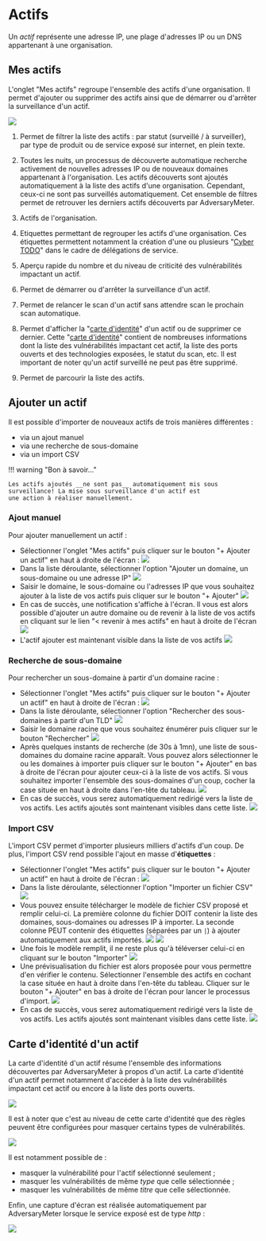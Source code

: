 # Actifs

Un _actif_ représente une adresse IP, une plage d'adresses IP ou un DNS appartenant à une organisation.

## Mes actifs

L'onglet "Mes actifs" regroupe l'ensemble des actifs d'une organisation. Il permet d'ajouter ou supprimer des actifs
ainsi que de démarrer ou d'arrêter la surveillance d'un actif.

![](../img/adversarymeter/my-assets.png)

1. Permet de filtrer la liste des actifs : par statut (surveillé / à surveiller), par type de produit ou de service
   exposé sur internet, en plein texte.

2. Toutes les nuits, un processus de découverte automatique recherche activement de nouvelles adresses IP ou de nouveaux
   domaines appartenant à l'organisation. Les actifs découverts sont ajoutés automatiquement à la liste des actifs d'une
   organisation. Cependant, ceux-ci ne sont pas surveillés automatiquement. Cet ensemble de filtres permet de
   retrouver les derniers actifs découverts par AdversaryMeter.

3. Actifs de l'organisation.

4. Etiquettes permettant de regrouper les actifs d'une organisation. Ces étiquettes permettent notamment la création
   d'une ou plusieurs "[Cyber TODO](vulnerabilities.md#delegation-prestataire)" dans le cadre de délégations de service.

5. Aperçu rapide du nombre et du niveau de criticité des vulnérabilités impactant un actif.

6. Permet de démarrer ou d'arrêter la surveillance d'un actif.

7. Permet de relancer le scan d'un actif sans attendre scan le prochain scan automatique.

8. Permet d'afficher la "[carte d'identité](#carte-didentite-dun-actif)" d'un actif ou de supprimer ce dernier.
   Cette "[carte d'identité](#carte-didentite-dun-actif)" contient de nombreuses informations dont la liste des
   vulnérabilités impactant cet actif, la liste des ports ouverts et des technologies exposées, le statut du scan, etc.
   Il est important de noter qu'un actif surveillé ne peut pas être supprimé.

9. Permet de parcourir la liste des actifs.

## Ajouter un actif

Il est possible d'importer de nouveaux actifs de trois manières différentes :

- via un ajout manuel
- via une recherche de sous-domaine
- via un import CSV

!!! warning "Bon à savoir..."

    Les actifs ajoutés __ne sont pas__ automatiquement mis sous surveillance! La mise sous surveillance d'un actif est 
    une action à réaliser manuellement.

### Ajout manuel

Pour ajouter manuellement un actif :

- Sélectionner l'onglet "Mes actifs" puis cliquer sur le bouton "+ Ajouter un actif" en haut à droite de l'écran :
  ![](../img/adversarymeter/add-asset.png)
- Dans la liste déroulante, sélectionner l'option "Ajouter un domaine, un sous-domaine ou une adresse IP"
  ![](../img/adversarymeter/add-asset-manual-1.png)
- Saisir le domaine, le sous-domaine ou l'adresses IP que vous souhaitez ajouter à la liste de vos actifs puis cliquer
  sur le bouton "+ Ajouter"
  ![](../img/adversarymeter/add-asset-manual-2.png)
- En cas de succès, une notification s'affiche à l'écran. Il vous est alors possible d'ajouter un autre domaine ou de
  revenir à la liste de vos actifs en cliquant sur le lien "< revenir à mes actifs" en haut à droite de l'écran
  ![](../img/adversarymeter/add-asset-manual-3.png)
- L'actif ajouter est maintenant visible dans la liste de vos actifs
  ![](../img/adversarymeter/add-asset-manual-4.png)

### Recherche de sous-domaine

Pour rechercher un sous-domaine à partir d'un domaine racine :

- Sélectionner l'onglet "Mes actifs" puis cliquer sur le bouton "+ Ajouter un actif" en haut à droite de l'écran :
  ![](../img/adversarymeter/add-asset.png)
- Dans la liste déroulante, sélectionner l'option "Rechercher des sous-domaines à partir d'un TLD"
  ![](../img/adversarymeter/add-asset-from-tld-1.png)
- Saisir le domaine racine que vous souhaitez énumérer puis cliquer sur le bouton "Rechercher"
  ![](../img/adversarymeter/add-asset-from-tld-2.png)
- Après quelques instants de recherche (de 30s à 1mn), une liste de sous-domaines du domaine racine apparaît. Vous
  pouvez alors sélectionner le ou les domaines à importer puis cliquer sur le bouton "+ Ajouter" en bas à droite de
  l'écran pour ajouter ceux-ci à la liste de vos actifs. Si vous souhaitez importer l'ensemble des sous-domaines d'un
  coup, cocher la case située en haut à droite dans l'en-tête du tableau.
  ![](../img/adversarymeter/add-asset-from-tld-3.png)
- En cas de succès, vous serez automatiquement redirigé vers la liste de vos actifs. Les actifs ajoutés sont maintenant
  visibles dans cette liste.
  ![](../img/adversarymeter/add-asset-from-tld-4.png)

### Import CSV

L'import CSV permet d'importer plusieurs milliers d'actifs d'un coup. De plus, l'import CSV rend possible l'ajout en
masse d'__étiquettes__ :

- Sélectionner l'onglet "Mes actifs" puis cliquer sur le bouton "+ Ajouter un actif" en haut à droite de l'écran :
  ![](../img/adversarymeter/add-asset.png)
- Dans la liste déroulante, sélectionner l'option "Importer un fichier CSV"
  ![](../img/adversarymeter/add-asset-from-csv-1.png)
- Vous pouvez ensuite télécharger le modèle de fichier CSV proposé et remplir celui-ci. La première colonne du fichier
  DOIT contenir la liste des domaines, sous-domaines ou adresses IP à importer. La seconde colonne PEUT contenir des
  étiquettes (séparées par un `|`) à ajouter automatiquement aux actifs importés.
  ![](../img/adversarymeter/add-asset-from-csv-template-1.png)
  ![](../img/adversarymeter/add-asset-from-csv-template-2.png)
- Une fois le modèle remplit, il ne reste plus qu'à téléverser celui-ci en cliquant sur le bouton "Importer"
  ![](../img/adversarymeter/add-asset-from-csv-2.png)
- Une prévisualisation du fichier est alors proposée pour vous permettre d'en vérifier le contenu. Sélectionner
  l'ensemble des actifs en cochant la case située en haut à droite dans l'en-tête du tableau. Cliquer sur le bouton "+
  Ajouter" en bas à droite de l'écran pour lancer le processus d'import.
  ![](../img/adversarymeter/add-asset-from-csv-3.png)
- En cas de succès, vous serez automatiquement redirigé vers la liste de vos actifs. Les actifs ajoutés sont maintenant
  visibles dans cette liste.
  ![](../img/adversarymeter/add-asset-from-tld-4.png)

## Carte d'identité d'un actif

La carte d'identité d'un actif résume l'ensemble des informations découvertes par AdversaryMeter à propos d'un actif.
La carte d'identité d'un actif permet notamment d'accéder à la liste des vulnérabilités impactant cet actif ou encore à
la liste des ports ouverts.

![](../img/adversarymeter/my-assets-lateral-panel-1.png)

Il est à noter que c'est au niveau de cette carte d'identité que des règles peuvent être configurées pour masquer
certains types de vulnérabilités.

![](../img/adversarymeter/my-assets-lateral-panel-2.png)

Il est notamment possible de :

- masquer la vulnérabilité pour l'actif sélectionné seulement ;
- masquer les vulnérabilités de même _type_ que celle sélectionnée ;
- masquer les vulnérabilités de même _titre_ que celle sélectionnée.

Enfin, une capture d'écran est réalisée automatiquement par AdversaryMeter lorsque le service exposé est de type _http_ :

![](../img/adversarymeter/my-assets-lateral-panel-3.png)
